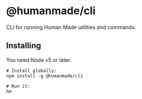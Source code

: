 # @humanmade/cli

CLI for running Human Made utilities and commands.


## Installing

You need Node v5 or later.

```
# Install globally:
npm install -g @humanmade/cli

# Run it:
hm
```
